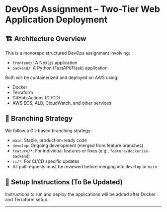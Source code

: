 # DevOps Assignment – Two-Tier Web Application Deployment

## 🏗️ Architecture Overview

This is a monorepo structured DevOps assignment involving:
- `frontend/`: A Next.js application
- `backend/`: A Python (FastAPI/Flask) application

Both will be containerized and deployed on AWS using:
- Docker
- Terraform
- GitHub Actions (CI/CD)
- AWS ECS, ALB, CloudWatch, and other services

## 🧪 Branching Strategy

We follow a Git-based branching strategy:

- `main`: Stable, production-ready code
- `develop`: Ongoing development (merged from feature branches)
- `feature/*`: For individual features or fixes (e.g., `feature/dockerize-backend`)
- `ci/*`: For CI/CD specific updates
- All pull requests must be reviewed before merging into `develop` or `main`

## 🔧 Setup Instructions (To Be Updated)

Instructions to run and deploy the applications will be added after Docker and Terraform setup.

---

